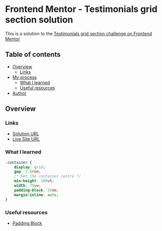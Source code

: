 # Frontend Mentor - Testimonials grid section solution

This is a solution to the [Testimonials grid section challenge on Frontend Mentor](https://www.frontendmentor.io/challenges/testimonials-grid-section-Nnw6J7Un7)
## Table of contents

- [Overview](#overview)
  - [Links](#links)
- [My process](#my-process)
  - [What I learned](#what-i-learned)
  - [Useful resources](#useful-resources)
- [Author](#author)
## Overview
### Links

- [Solution URL]()
- [Live Site URL](https://hk273.github.io/testimonial-grid/)

### What I learned

```css
.container {
    display: grid;
    gap: 1.8rem;
    /* Set the container centre */
    min-height: 100vh;
    width: 75vw;
    padding-block: 5rem;
    margin-inline: auto;
}
```

### Useful resources

- [Padding Block](https://css-tricks.com/almanac/properties/p/padding-block/)

